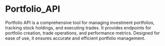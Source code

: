 # Portfolio_API
 Portfolio API is a comprehensive tool for managing investment portfolios, tracking stock holdings, and executing trades. It provides endpoints for portfolio creation, trade operations, and performance metrics. Designed for ease of use, it ensures accurate and efficient portfolio management.

